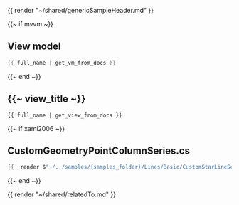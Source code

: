 {{ render "~/shared/genericSampleHeader.md" }}

{{~ if mvvm ~}}
## View model

```csharp
{{ full_name | get_vm_from_docs }}
```
{{~ end ~}}

## {{~ view_title ~}}

```
{{ full_name | get_view_from_docs }}
```

{{~ if xaml2006 ~}}
## CustomGeometryPointColumnSeries.cs

```csharp
{{~ render $"~/../samples/{samples_folder}/Lines/Basic/CustomStarLineSeries.cs" ~}}
```
{{~ end ~}}

{{ render "~/shared/relatedTo.md" }}
